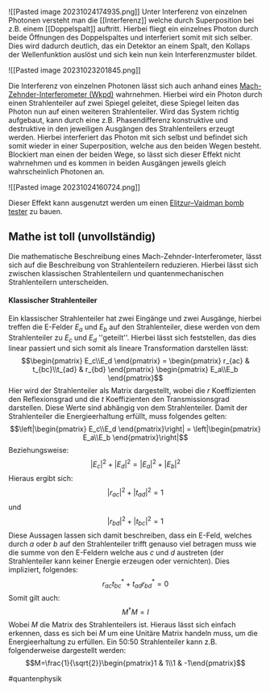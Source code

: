 ![[Pasted image 20231024174935.png]]
Unter Interferenz von einzelnen Photonen versteht man die [[Interferenz]] welche durch Superposition bei z.B. einem [[Doppelspalt]] auftritt. Hierbei fliegt ein einzelnes Photon durch beide Öffnungen des Doppelspaltes und interferiert somit mit sich selber. Dies wird dadurch deutlich, das ein Detektor an einem Spalt, den Kollaps der Wellenfunktion auslöst und sich kein nun kein Interferenzmuster bildet. 

![[Pasted image 20231023201845.png]]

Die Interferenz von einzelnen Photonen lässt sich auch anhand eines <a href=https://de.wikipedia.org/wiki/Mach-Zehnder-Interferometer>Mach-Zehnder-Interferometer (Wkpd)</a> wahrnehmen. Hierbei wird ein Photon durch einen Strahlenteiler auf zwei Spiegel geleitet, diese Spiegel leiten das Photon nun auf einen weiteren Strahlenteiler. Wird das System richtig aufgebaut, kann durch eine z.B. Phasendifferenz konstruktive und destruktive in den jeweiligen Ausgängen des Strahlenteilers erzeugt werden. Hierbei interferiert das Photon mit sich selbst und befindet sich somit wieder in einer Superposition, welche aus den beiden Wegen besteht. Blockiert man einen der beiden Wege, so lässt sich dieser Effekt nicht wahrnehmen und es kommen in beiden Ausgängen jeweils gleich wahrscheinlich Photonen an.

![[Pasted image 20231024160724.png]]

Dieser Effekt kann ausgenutzt werden um einen <a href=https://en.wikipedia.org/wiki/Elitzur%E2%80%93Vaidman_bomb_tester>Elitzur–Vaidman bomb tester</a> zu bauen.


## Mathe ist toll (unvollständig)
Die mathematische Beschreibung eines Mach-Zehnder-Interferometer, lässt sich auf die Beschreibung von Strahlenteilern reduzieren. Hierbei lässt sich zwischen klassischen Strahlenteilern und quantenmechanischen Strahlenteilern unterscheiden. 

#### Klassischer Strahlenteiler
Ein klassischer Strahlenteiler hat zwei Eingänge und zwei Ausgänge, hierbei treffen die E-Felder $E_a$ und $E_b$ auf den Strahlenteiler, diese werden von dem Strahlenteiler zu $E_c$ und $E_d$ ''geteilt''. Hierbei lässt sich feststellen, das dies linear passiert und sich somit als lineare Transformation darstellen lässt:
$$\begin{pmatrix} E_c\\E_d \end{pmatrix} = \begin{pmatrix} r_{ac} & t_{bc}\\t_{ad} & r_{bd} \end{pmatrix} \begin{pmatrix} E_a\\E_b \end{pmatrix}$$
Hier wird der Strahlenteiler als Matrix dargestellt, wobei die $r$ Koeffizienten den Reflexionsgrad und die $t$ Koeffizienten den Transmissionsgrad darstellen. Diese Werte sind abhängig von dem Strahlenteiler. Damit der Strahlenteiler die Energieerhaltung erfüllt, muss folgendes gelten:
$$\left|\begin{pmatrix} E_c\\E_d \end{pmatrix}\right| = \left|\begin{pmatrix} E_a\\E_b \end{pmatrix}\right|$$
Beziehungsweise:
$$|E_c|^2+|E_d|^2 = |E_a|^2+|E_b|^2$$
Hieraus ergibt sich:
$$|r_{ac}|^2 + |t_{ad}|^2 = 1$$
und
$$|r_{bd}|^2 + |t_{bc}|^2 = 1$$
Diese Aussagen lassen sich damit beschreiben, dass ein E-Feld, welches durch $a$ oder $b$ auf den Strahlenteiler trifft genauso viel betragen muss wie die summe von den E-Feldern welche aus $c$ und $d$ austreten (der Strahlenteiler kann keiner Energie erzeugen oder vernichten). Dies impliziert, folgendes:
$$r_{ac}t_{bc}^* +t_{ad}r_{bd}^* = 0$$
Somit gilt auch:
$$ M^{\dagger}M = I$$
Wobei $M$ die Matrix des Strahlenteilers ist. Hieraus lässt sich einfach erkennen, dass es sich bei $M$ um eine Unitäre Matrix handeln muss, um die Energieerhaltung zu erfüllen. Ein 50:50 Strahlenteiler kann z.B. folgenderweise dargestellt werden:
$$M=\frac{1}{\sqrt{2}}\begin{pmatrix}1 & 1\\1 & -1\end{pmatrix}$$


#quantenphysik 